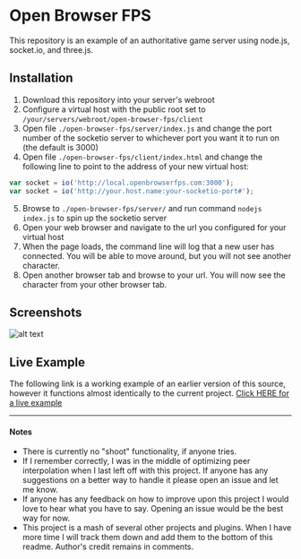 # Open Browser FPS
This repository is an example of an authoritative game server using node.js, socket.io, and three.js.

## Installation
1. Download this repository into your server's webroot
2. Configure a virtual host with the public root set to `/your/servers/webroot/open-browser-fps/client`
3. Open file `./open-browser-fps/server/index.js` and change the port number of the socketio server to whichever port you want it to run on (the default is 3000)
4. Open file `./open-browser-fps/client/index.html` and change the following line to point to the address of your new virtual host:
```javascript
var socket = io('http://local.openbrowserfps.com:3000');
var socket = io('http://your.host.name:your-socketio-port#');
```
5. Browse to `./open-browser-fps/server/` and run command `nodejs index.js` to spin up the socketio server
6. Open your web browser and navigate to the url you configured for your virtual host
7. When the page loads, the command line will log that a new user has connected. You will be able to move around, but you will not see another character.
8. Open another browser tab and browse to your url. You will now see the character from your other browser tab.

## Screenshots
![alt text](http://openbrowserfps.com/images/screenshot_001.jpg)

## Live Example
The following link is a working example of an earlier version of this source, however it functions almost identically to the current project.
[Click HERE for a live example](http://openbrowserfps.com/build/1/)

___

#### Notes
* There is currently no "shoot" functionality, if anyone tries.
* If I remember correctly, I was in the middle of optimizing peer interpolation when I last left off with this project. If anyone has any suggestions on a better way to handle it please open an issue and let me know.
* If anyone has any feedback on how to improve upon this project I would love to hear what you have to say. Opening an issue would be the best way for now.
* This project is a mash of several other projects and plugins. When I have more time I will track them down and add them to the bottom of this readme. Author's credit remains in comments.
